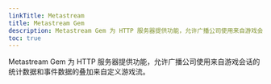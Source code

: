 ```yaml
---
linkTitle: Metastream
title: Metastream Gem
description: Metastream Gem 为 HTTP 服务器提供功能，允许广播公司使用来自游戏会话的统计数据和事件数据的叠加来自定义游戏流。
toc: true
---
```


Metastream Gem 为 HTTP 服务器提供功能，允许广播公司使用来自游戏会话的统计数据和事件数据的叠加来自定义游戏流。
